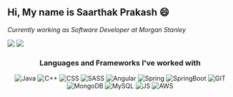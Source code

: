 <h2>Hi, My name is Saarthak Prakash 😄</h2>
<p><em>Currently working as Software Developer at Morgan Stanley</em></p>

<p align="left">
  <img src = "https://img.shields.io/github/followers/saarthak49?logo=GitHub&style=for-the-badge">
  <img src = "https://img.shields.io/github/stars/saarthak49?logo=GitHub&style=for-the-badge">
</p>

<h3 align="center">Languages and Frameworks I've worked with</h3>
<p align="center">
  <img src="https://img.shields.io/badge/Java-ED8B00?style=for-the-badge&logo=java&logoColor=white" alt="Java">
  <img src="https://img.shields.io/badge/C%2B%2B-00599C?style=for-the-badge&logo=c%2B%2B&logoColor=white" alt="C++">
  <img src="https://img.shields.io/badge/CSS-239120?&style=for-the-badge&logo=css3&logoColor=white" alt="CSS">
  <img src="https://img.shields.io/badge/Sass-CC6699?style=for-the-badge&logo=sass&logoColor=white" alt="SASS">
  <img src="https://img.shields.io/badge/Angular-DD0031?style=for-the-badge&logo=angular&logoColor=white" alt="Angular">
  <img src ="https://img.shields.io/badge/spring-%236DB33F.svg?style=for-the-badge&logo=spring&logoColor=white" alt="Spring">
  <img src ="https://img.shields.io/badge/spring boot-008037.svg?style=for-the-badge&logo=springboot&logoColor=white" alt="SpringBoot">
  <img src="https://img.shields.io/badge/git-f63d11.svg?style=for-the-badge&logo=GIT&logoColor=white" alt="GIT">
  
  <img src="https://img.shields.io/badge/mongodb-023430.svg?style=for-the-badge&logo=mongodb&logoColor=00ed64" alt="MongoDB">
  <img src="https://img.shields.io/badge/mysql-4040FF.svg?style=for-the-badge&logo=mysql&logoColor=white" alt="MySQL">
  <img src="https://img.shields.io/badge/JavaScript-323330?style=for-the-badge&logo=javascript&logoColor=F7DF1E" alt="JS">
  <img src="https://img.shields.io/badge/AWS-ff9a00?style=for-the-badge&logo=amazon aws&logoColor=white" alt="AWS">
  
</p>

<!--
**saarthak49/saarthak49** is a ✨ _special_ ✨ repository because its `README.md` (this file) appears on your GitHub profile.

Here are some ideas to get you started:

- 🔭 I’m currently working on ...
- 🌱 I’m currently learning ...
- 👯 I’m looking to collaborate on ...
- 🤔 I’m looking for help with ...
- 💬 Ask me about ...
- 📫 How to reach me: ...
- 😄 Pronouns: ...
- ⚡ Fun fact: ...
-->
